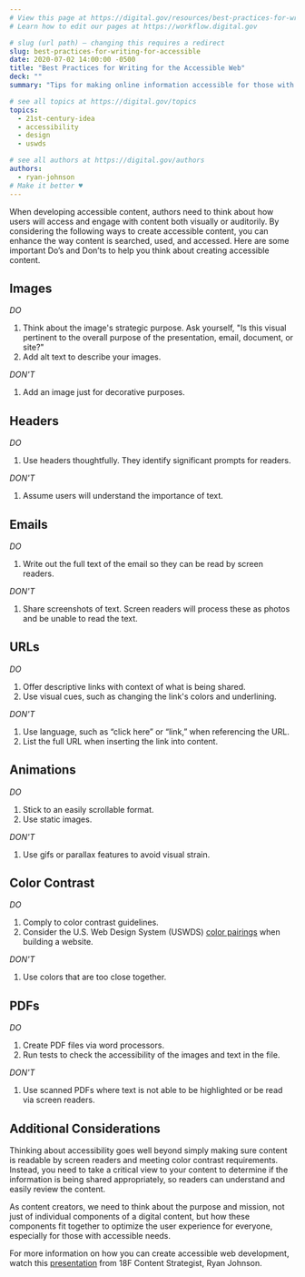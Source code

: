 ```yaml
---
# View this page at https://digital.gov/resources/best-practices-for-writing-for-accessible
# Learn how to edit our pages at https://workflow.digital.gov

# slug (url path) — changing this requires a redirect
slug: best-practices-for-writing-for-accessible
date: 2020-07-02 14:00:00 -0500
title: "Best Practices for Writing for the Accessible Web"
deck: ""
summary: "Tips for making online information accessible for those with auditory and visual needs."

# see all topics at https://digital.gov/topics
topics:
  - 21st-century-idea
  - accessibility
  - design
  - uswds

# see all authors at https://digital.gov/authors
authors:
  - ryan-johnson
# Make it better ♥
---
```


When developing accessible content, authors need to think about how users will access and engage with content both visually or auditorily. By considering the following ways to create accessible content, you can enhance the way content is searched, used, and accessed. Here are some important Do’s and Don’ts to help you think about creating accessible content.

## Images

_DO_

1. Think about the image's strategic purpose. Ask yourself, "Is this visual pertinent to the overall purpose of the presentation, email, document, or site?"
2. Add alt text to describe your images.

_DON'T_

1. Add an image just for decorative purposes.

## Headers

_DO_

1. Use headers thoughtfully. They identify significant prompts for readers.

_DON'T_

1. Assume users will understand the importance of text.

## Emails

_DO_

1. Write out the full text of the email so they can be read by screen readers.

_DON'T_

1. Share screenshots of text. Screen readers will process these as photos and be unable to read the text.

## URLs

_DO_

1. Offer descriptive links with context of what is being shared.
2. Use visual cues, such as changing the link's colors and underlining.

_DON'T_

1. Use language, such as “click here” or “link,” when referencing the URL.
2. List the full URL when inserting the link into content.

## Animations

_DO_

1. Stick to an easily scrollable format.
2. Use static images.

_DON'T_

1. Use gifs or parallax features to avoid visual strain.

## Color Contrast

_DO_

1. Comply to color contrast guidelines.
2. Consider the U.S. Web Design System (USWDS) [color pairings](https://designsystem.digital.gov/design-tokens/color/overview/#color-and-accessibility) when building a website.

_DON'T_

1. Use colors that are too close together.

## PDFs

_DO_

1. Create PDF files via word processors.
2. Run tests to check the accessibility of the images and text in the file.

_DON'T_

1. Use scanned PDFs where text is not able to be highlighted or be read via screen readers.

## Additional Considerations

Thinking about accessibility goes well beyond simply making sure content is readable by screen readers and meeting color contrast requirements. Instead, you need to take a critical view to your content to determine if the information is being shared appropriately, so readers can understand and easily review the content.

As content creators, we need to think about the purpose and mission, not just of individual components of a digital content, but how these components fit together to optimize the user experience for everyone, especially for those with accessible needs.

For more information on how you can create accessible web development, watch this [presentation](https://digital.gov/event/2020/03/20/writing-for-accessible-web/) from 18F Content Strategist, Ryan Johnson.
